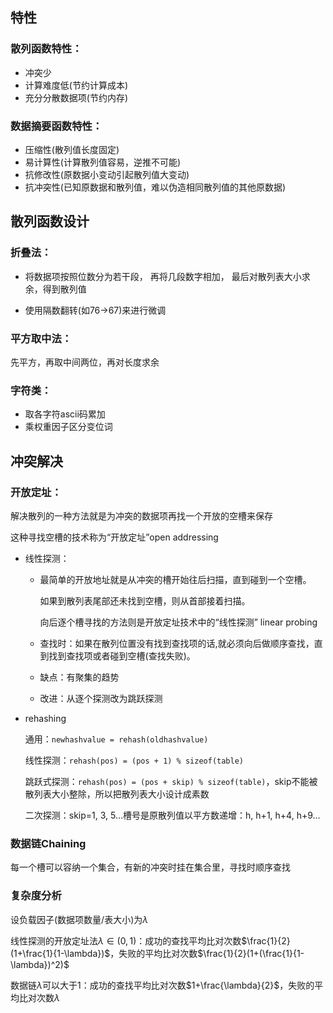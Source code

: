 ## 特性

### 散列函数特性：

- 冲突少
- 计算难度低(节约计算成本)
- 充分分散数据项(节约内存)

### 数据摘要函数特性：

- 压缩性(散列值长度固定)
- 易计算性(计算散列值容易，逆推不可能)
- 抗修改性(原数据小变动引起散列值大变动)
- 抗冲突性(已知原数据和散列值，难以伪造相同散列值的其他原数据)



## 散列函数设计

### 折叠法：

- 将数据项按照位数分为若干段，
  再将几段数字相加，
  最后对散列表大小求余，得到散列值

- 使用隔数翻转(如76->67)来进行微调

### 平方取中法：

先平方，再取中间两位，再对长度求余

### 字符类：

- 取各字符ascii码累加
- 乘权重因子区分变位词



## 冲突解决

### 开放定址：

解决散列的一种方法就是为冲突的数据项再找一个开放的空槽来保存

这种寻找空槽的技术称为“开放定址”open addressing

- 线性探测：

  - 最简单的开放地址就是从冲突的槽开始往后扫描，直到碰到一个空槽。

    如果到散列表尾部还未找到空槽，则从首部接着扫描。

    向后逐个槽寻找的方法则是开放定址技术中的“线性探测” linear probing

  - 查找时：如果在散列位置没有找到查找项的话,就必须向后做顺序查找，直到找到查找项或者碰到空槽(查找失败)。
  - 缺点：有聚集的趋势
  - 改进：从逐个探测改为跳跃探测


- rehashing

  通用：``newhashvalue = rehash(oldhashvalue)``

  线性探测：``rehash(pos) = (pos + 1) % sizeof(table)``

  跳跃式探测：``rehash(pos) = (pos + skip) % sizeof(table)``，skip不能被散列表大小整除，所以把散列表大小设计成素数

  二次探测：skip=1, 3, 5…槽号是原散列值以平方数递增：h, h+1, h+4, h+9…

### 数据链Chaining

每一个槽可以容纳一个集合，有新的冲突时挂在集合里，寻找时顺序查找

### 复杂度分析

设负载因子(数据项数量/表大小)为$\lambda$

线性探测的开放定址法$\lambda\in(0,1)$：成功的查找平均比对次数$\frac{1}{2}(1+\frac{1}{1-\lambda})$，失败的平均比对次数$\frac{1}{2}(1+(\frac{1}{1-\lambda})^2)$

数据链$\lambda$可以大于1：成功的查找平均比对次数$1+\frac{\lambda}{2}$，失败的平均比对次数$\lambda$

